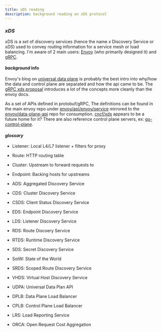 ```yaml
---
title: xDS reading
description: background reading on xDS protocol
---
```


### _xDS_

xDS is a _set_ of discovery services (hence the name _x_ Discovery Service or _xDS_)
used to convey routing information for a service mesh or load balancing.
I'm aware of 2 main users:
[Envoy](https://www.envoyproxy.io/) (who primarily designed it) and
[gRPC](https://grpc.io/).

#### _background_ info

Envoy's blog on [universal data plane](https://blog.envoyproxy.io/the-universal-data-plane-api-d15cec7a)
is probably the best intro into why/how the data and control plane are separated
and how the api came to be.
The [gRPC xds proposal](https://github.com/grpc/proposal/blob/master/A27-xds-global-load-balancing.md)
introduces a lot of the concepts more cleanly than the envoy docs.

As a set of APIs defined in protobuf/gRPC,
The definitions can be found in the main envoy repo under
[envoy/api/envoy/service](https://github.com/envoyproxy/envoy/tree/main/api/envoy/service)
mirrored to the [envoy/data-plane-api](https://github.com/envoyproxy/data-plane-api) repo
for consumption.
[cncf/xds](https://github.com/cncf/xds) appears to be a future home for it?
There are also reference control plane servers, ex: [go-control-plane](https://github.com/envoyproxy/go-control-plane).


#### _glossary_

- Listener: Local L4/L7 listener + filters for proxy
- Route: HTTP routing table
- Cluster: Upstream to forward requests to
- Endpoint: Backing hosts for upstreams

- ADS: Aggregated Discovery Service
- CDS: Cluster Discovery Service
- CSDS: Client Status Discovery Service
- EDS: Endpoint Discovery Service
- LDS: Listener Discovery Service
- RDS: Route Discoery Service
- RTDS: Runtime Discovery Service
- SDS: Secret Discovery Service
- SotW: State of the World
- SRDS: Scoped Route Discovery Service
- VHDS: Virtual Host Discovery Service
- UDPA: Universal Data Plan API
- DPLB: Data Plane Load Balancer
- CPLB: Control Plane Load Balancer
- LRS: Load Reporting Service
- ORCA: Open Request Cost Aggregation

